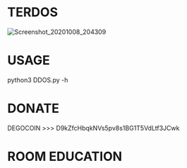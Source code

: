 # TERDOS

![Screenshot_20201008_204309](https://user-images.githubusercontent.com/71694553/95472216-f5ee6b80-09ac-11eb-8922-c25277a07c9b.jpg)
# USAGE

python3 DDOS.py -h

# DONATE
DEGOCOIN >>> D9kZfcHbqkNVs5pv8s1BG1T5VdLtf3JCwk

# ROOM EDUCATION
